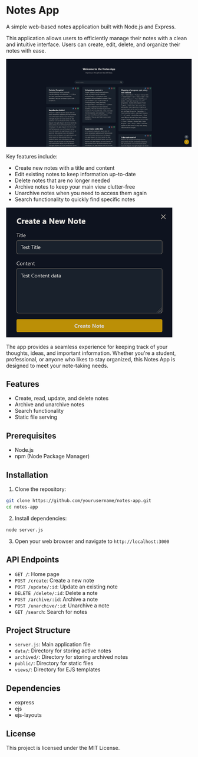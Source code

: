 # Notes App

A simple web-based notes application built with Node.js and Express.

This application allows users to efficiently manage their notes with a clean and intuitive interface. Users can create, edit, delete, and organize their notes with ease.

![Notes App Home Page](doc/images/image.png)

Key features include:
- Create new notes with a title and content
- Edit existing notes to keep information up-to-date
- Delete notes that are no longer needed
- Archive notes to keep your main view clutter-free
- Unarchive notes when you need to access them again
- Search functionality to quickly find specific notes

![Create New Note](doc/images/image-2.png)

The app provides a seamless experience for keeping track of your thoughts, ideas, and important information. Whether you're a student, professional, or anyone who likes to stay organized, this Notes App is designed to meet your note-taking needs.


## Features

- Create, read, update, and delete notes
- Archive and unarchive notes
- Search functionality
- Static file serving

## Prerequisites

- Node.js
- npm (Node Package Manager)

## Installation

1. Clone the repository:
~~~bash
git clone https://github.com/yourusername/notes-app.git 
cd notes-app
~~~


2. Install dependencies:
~~~bash
node server.js
~~~

3. Open your web browser and navigate to `http://localhost:3000`

## API Endpoints

- `GET /`: Home page
- `POST /create`: Create a new note
- `POST /update/:id`: Update an existing note
- `DELETE /delete/:id`: Delete a note
- `POST /archive/:id`: Archive a note
- `POST /unarchive/:id`: Unarchive a note
- `GET /search`: Search for notes

## Project Structure

- `server.js`: Main application file
- `data/`: Directory for storing active notes
- `archived/`: Directory for storing archived notes
- `public/`: Directory for static files
- `views/`: Directory for EJS templates

## Dependencies

- express
- ejs
- ejs-layouts

## License

This project is licensed under the MIT License.
